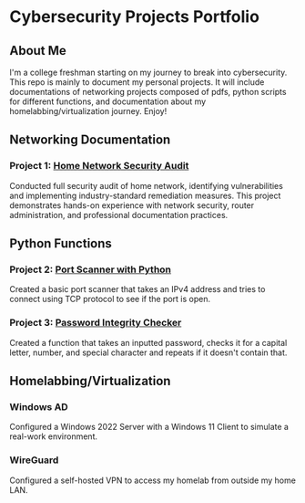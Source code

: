# Cybersecurity Projects Portfolio

## About Me
I'm a college freshman starting on my journey to break into cybersecurity. This repo is mainly to document my personal projects. It will include documentations of networking projects composed of pdfs, python scripts for different functions, and documentation about my homelabbing/virtualization journey. Enjoy!


## Networking Documentation
### Project 1: [Home Network Security Audit](./Home-Network-Security-Audit)

Conducted full security audit of home network, identifying vulnerabilities and implementing industry-standard remediation measures. This project demonstrates hands-on experience with network security, router administration, and professional documentation practices.

## Python Functions

### Project 2: [Port Scanner with Python](./python-port-scanner)

Created a basic port scanner that takes an IPv4 address and tries to connect using TCP protocol to see if the port is open.

### Project 3: [Password Integrity Checker](./python-password-checker)

Created a function that takes an inputted password, checks it for a capital letter, number, and special character and repeats if it doesn't contain that.

## Homelabbing/Virtualization

### Windows AD

Configured a Windows 2022 Server with a Windows 11 Client to simulate a real-work environment.

### WireGuard

Configured a self-hosted VPN to access my homelab from outside my home LAN.
